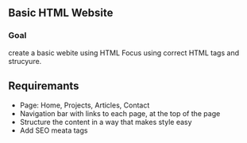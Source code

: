 ## Basic HTML Website

### Goal

create a basic webite using HTML Focus using correct HTML tags and strucyure.

## Requiremants

- Page: Home, Projects, Articles, Contact 
- Navigation bar with links to each page, at the top of the page
- Structure the content in a way that makes style easy
- Add SEO meata tags

